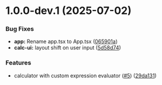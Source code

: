 # 1.0.0-dev.1 (2025-07-02)


### Bug Fixes

* **app:** Rename app.tsx to App.tsx ([065901a](https://github.com/shubham-kv/neomorph-calc/commit/065901a7862ffcdcb46beb099a626d431c65ed06))
* **calc-ui:** layout shift on user input ([5d58d74](https://github.com/shubham-kv/neomorph-calc/commit/5d58d74649bd8f3537889bc148d828548b7c661c))


### Features

* calculator with custom expression evaluator ([#5](https://github.com/shubham-kv/neomorph-calc/issues/5)) ([29da131](https://github.com/shubham-kv/neomorph-calc/commit/29da131cfed4d7253000ab43f6546e176fa9cb57))
